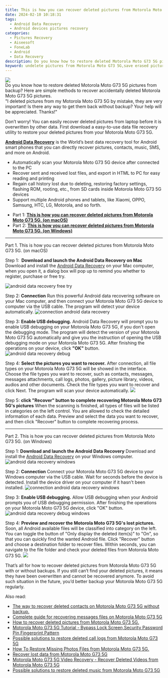 ```yaml
---
title: This is how you can recover deleted pictures from Motorola Moto G73 5G.
date: 2024-02-10 10:18:31
tags: 
  - Android Data Recovery
  - Android devices pictures recovery
categories: 
  - Pictures Recovery
  - Aiseesoft
  - FoneLab
  - Android
  - Data Recovery
description: Do you know how to restore deleted Motorola Moto G73 5G pictures from backup? Here are simple methods to recover accidentally deleted Motorola Moto G73 5G pictures.
keyword: undelete pictures from Motorola Moto G73 5G,save erased pictures from Motorola Moto G73 5G,Motorola Moto G73 5G pictures recovery,restore deleted pictures on Motorola Moto G73 5G,recover lost pictures from Motorola Moto G73 5G,retrieve wiped pictures Motorola Moto G73 5G,how can i get pictures back on Motorola Moto G73 5G,how to refind deleted pictures from Motorola Moto G73 5G,deletes pictures of Motorola Moto G73 5G,how to recover pictures on Motorola Moto G73 5G,Motorola Moto G73 5G pictures disappear,Motorola Moto G73 5G pictures disappeared
---
```


<img src="https://img0mobiles.techidaily.com/images/best-assets/devices/motorola/motorola-moto-g73-5g/3.jpg" class="atpl-imgstyle"  />

<div class="atpl-content atpl-for-fonelab-android recover-pictures">

<div class="atpl-post-description-part-1">
Do you know how to restore deleted Motorola Moto G73 5G pictures from backup? Here are simple methods to recover accidentally deleted Motorola Moto G73 5G pictures.
</div>

<div class="atpl-post-description-part-2">
<div class="tpl-content-sub-paragraph-question">
  "I deleted pictures from my Motorola Moto G73 5G  by mistake, they are very important! Is there any way to get them back without backup? Your help will be appreciated. Thanks!"
</div>
<div class="tpl-content-sub-paragraph-content">
<p>
  Don’t worry! You can easily recover deleted pictures from laptop before it is overwritten by other data. First download a easy-to-use data file recovery utility to restore your deleted pictures from your Motorola Moto G73 5G.
</p>
</div>
</div>

<div class="atpl-post-description-part-3">
<div class="tpl-content-sub-paragraph-content">
  <p>
    <a href="https://tools.techidaily.com/aiseesoft-android-data-recovery/" target="_blank" rel="noopener"><strong>Android Data Recovery</strong></a> is the World’s best data recovery tool for Android smart phones that you can directly recover pictures, contacts, music, SMS, and more on Android.
  </p>
</div>
<div class="tpl-content-sub-paragraph-content">
  <ul class="tpl-content-sub-paragraph-ul-style">
    <li>Automatically scan your Motorola Moto G73 5G device after connected to the PC</li>
    <li>Recover sent and received lost files, and export in HTML to PC for easy reading and printing</li>
    <li>Regain call history lost due to deleting, restoring factory settings, flashing ROM, rooting, etc., from SD cards inside Motorola Moto G73 5G devices</li>
    <li>Support multiple Android phones and tablets, like Xiaomi, OPPO, Samsung, HTC, LG, Motorola, and so forth.</li>
  </ul>
</div>
</div>

<ul>
  <li>Part 1: <strong><a href="#p1"> This is how you can recover deleted pictures from Motorola Moto G73 5G.  (on macOS)</a></strong></li>
  <li>Part 2: <strong><a href="#p2"> This is how you can recover deleted pictures from Motorola Moto G73 5G.  (on Windows)</a></strong></li>
</ul>



<!-- Part 1 -->
<a id="p1" name="p1" ></a><hr>

<div>
  <span class="atpl-step-part-style">Part 1. This is how you can recover deleted pictures from Motorola Moto G73 5G. (on macOS)</span>
</div>  

<span class="atpl-stepstyle-a"><span>Step 1: </span></span> <strong>Download and launch the Android Data Recovery on Mac</strong>
Download and install the <a href="https://tools.techidaily.com/aiseesoft-android-data-recovery/" target="_blank" rel="noopener">Android Data Recovery</a> on your Mac computer, when you open it, a dialog box will pop up to remind you whether to register, purchase or free try.

<img src="https://tools.techidaily.com/images/apps/aiseesoft/android-data-recovery/mac-free-try.png" class="atpl-imgstyle" alt="android data recovery free try" />

<span class="atpl-stepstyle-a"><span>Step 2: </span></span> <strong>Connection</strong>
Run this powerful Android data recovering software on your Mac computer, and then connect your Motorola Moto G73 5G device to computer via the USB cable. The program will detect your device automatically.
<img src="https://tools.techidaily.com/images/apps/aiseesoft/android-data-recovery/mac-connection-interface.jpg" class="atpl-imgstyle" alt="connection android data recovery" />

<span class="atpl-stepstyle-a"><span>Step 3: </span></span> <strong>Enable USB debugging.</strong>
Android Data Recovery will prompt you to enable USB debugging on your Motorola Moto G73 5G, if you don't open the debugging mode. The program will detect the version of your Motorola Moto G73 5G automatically and give you the instruction of opening the USB debugging mode on your Motorola Moto G73 5G. After finishing the operations on your device, click <strong>"OK"</strong> button.
<img src="https://tools.techidaily.com/images/apps/aiseesoft/android-data-recovery/mac-android-usb-debug.jpg"  class="atpl-imgstyle" alt="android data recovery debug" />

<span class="atpl-stepstyle-a"><span>Step 4: </span></span> <strong>Select the pictures you want to recover.</strong>
After connection, all file types on your Motorola Moto G73 5G will be showed in the interface. Choose the file types you want to recover, such as contacts, messages, messages attachments, call logs, photos, gallery, picture library, videos, audios and other documents. Check the file types you want to recover and click Next. The program will scan your device automatically.
<img src="https://tools.techidaily.com/images/apps/aiseesoft/android-data-recovery/mac-choose-type-photos.jpg" class="atpl-imgstyle"  />

<span class="atpl-stepstyle-a"><span>Step 5: </span></span> <strong>click "Recover" button to  complete recovering Motorola Moto G73 5G's pictures</strong>
When the scanning is finished, all types of files will be listed in categories on the left control. You are allowed to check the detailed information of each data. Preview and select the data you want to recover, and then click "Recover" button to complete recovering process.


<a id="p2" name="p2"></a><hr>

<!-- Part 2 -->
<div>
  <span class="atpl-step-part-style">Part 2. This is how you can recover deleted pictures from Motorola Moto G73 5G. (on Windows)</span>
</div>

<span class="atpl-stepstyle-a"><span>Step 1: </span></span> <strong>Download and launch the Android Data Recovery</strong>
Download and install the <a href="https://tools.techidaily.com/aiseesoft-android-data-recovery/" target="_blank" rel="noopener">Android Data Recovery</a> on your Windows computer.
<img src="https://tools.techidaily.com/images/apps/aiseesoft/android-data-recovery/win-start-interface.png"  class="atpl-imgstyle" alt="android data recovery windows" />

<span class="atpl-stepstyle-a"><span>Step 2: </span></span> <strong>Connection</strong>
Connect your Motorola Moto G73 5G device to your Windows computer via the USB cable. Wait for seconds before the device is detected. Install the device driver on your computer if it hasn't been installed.
<img src="https://tools.techidaily.com/images/apps/aiseesoft/android-data-recovery/win-connection-interface.png" class="atpl-imgstyle" alt="connection android data recovery windows" />

<span class="atpl-stepstyle-a"><span>Step 3: </span></span> <strong>Enable USB debugging.</strong>
Allow USB debugging when your Android prompts you of USB debugging permission. After finishing the operations on your Motorola Moto G73 5G device, click "OK" button.
<img src="https://tools.techidaily.com/images/apps/aiseesoft/android-data-recovery/win-android-usb-debug.png" class="atpl-imgstyle" alt="android data recovery debug windows" />

<span class="atpl-stepstyle-a"><span>Step 4: </span></span> <strong>Preview and recover the Motorola Moto G73 5G's lost pictures.</strong>
Soon, all Android available files will be classified into category on the left. You can toggle the button of "Only display the deleted item(s)" to "On", so that you can quickly find the wanted Android file. Click "Recover" button and choose a destination folder to recover files. Within seconds, you can navigate to the file folder and check your deleted files from Motorola Moto G73 5G.
<img src="https://tools.techidaily.com/images/apps/aiseesoft/android-data-recovery/win-recover-photos.png" class="atpl-imgstyle"  />

<div class="atpl-post-description-part-4">
<div class="tpl-content-sub-paragraph-normal">
    <p>
        That’s all for how to recover deleted pictures from Motorola Moto G73 5G with or without backups. If you still can’t find your deleted pictures, it means they have been overwritten and cannot be recovered anymore. To avoid such situation in the future, you’d better backup your Motorola Moto G73 5G regularly.
    </p>
</div>
</div>

<ins class="adsbygoogle"
     style="display:block"
     data-ad-client="ca-pub-7571918770474297"
     data-ad-slot="8358498916"
     data-ad-format="auto"
     data-full-width-responsive="true"></ins>

<span class="atpl-alsoreadstyle">Also read:</span>
<div><ul>
<li><a href="/the-way-to-recover-deleted-contacts-on-motorola-moto-g73-5g-without-backup-by-fonelab-android-recover-contacts/" target="_blank" rel="noopener"><u>The way to recover deleted contacts on Motorola Moto G73 5G without backup.</u></a></li>
<li><a href="/complete-guide-for-recovering-messages-files-on-motorola-moto-g73-5g-by-fonelab-android-recover-messages/" target="_blank" rel="noopener"><u>Complete guide for recovering messages files on Motorola Moto G73 5G</u></a></li>
<li><a href="/how-to-recover-deleted-pictures-from-motorola-moto-g73-5g-by-fonelab-android-recover-pictures/" target="_blank" rel="noopener"><u>How to recover deleted pictures from Motorola Moto G73 5G.</u></a></li>
<li><a href="/motorola-moto-g73-5g-tutorial-bypass-lock-screen-security-password-pin-fingerprint-pattern-by-drfone-android-unlock-android-unlock/" target="_blank" rel="noopener"><u>Motorola Moto G73 5G Tutorial - Bypass Lock Screen,Security Password Pin,Fingerprint,Pattern</u></a></li>
<li><a href="/possible-solutions-to-restore-deleted-call-logs-from-motorola-moto-g73-5g-by-fonelab-android-recover-call-logs/" target="_blank" rel="noopener"><u>Possible solutions to restore deleted call logs from Motorola Moto G73 5G</u></a></li>
<li><a href="/how-to-restore-missing-photos-files-from-motorola-moto-g73-5g-by-fonelab-android-recover-photos/" target="_blank" rel="noopener"><u>How To  Restore Missing Photos Files from Motorola Moto G73 5G.</u></a></li>
<li><a href="/recover-lost-data-from-motorola-moto-g73-5g-by-fonelab-android-recover-data/" target="_blank" rel="noopener"><u>Recover lost data from Motorola Moto G73 5G</u></a></li>
<li><a href="/motorola-moto-g73-5g-video-recovery-recover-deleted-videos-from-motorola-moto-g73-5g-by-fonelab-android-recover-video/" target="_blank" rel="noopener"><u>Motorola Moto G73 5G Video Recovery - Recover Deleted Videos from Motorola Moto G73 5G</u></a></li>
<li><a href="/possible-solutions-to-restore-deleted-music-from-motorola-moto-g73-5g-by-fonelab-android-recover-music/" target="_blank" rel="noopener"><u>Possible solutions to restore deleted music from Motorola Moto G73 5G</u></a></li>
</ul></div>

</div>
